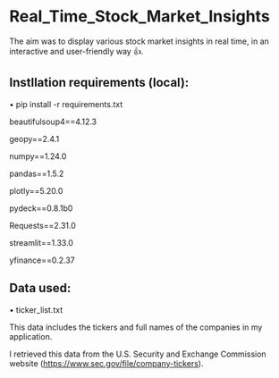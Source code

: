 # Real_Time_Stock_Market_Insights

The aim was to display various stock market insights in real time, in an interactive and user-friendly way 👍.

## Instllation requirements (local):
• pip install -r requirements.txt

beautifulsoup4==4.12.3

geopy==2.4.1

numpy==1.24.0

pandas==1.5.2

plotly==5.20.0

pydeck==0.8.1b0

Requests==2.31.0

streamlit==1.33.0

yfinance==0.2.37


## Data used:
• ticker_list.txt

This data includes the tickers and full names of the companies in my application. 

I retrieved this data from the U.S. Security and Exchange Commission website (https://www.sec.gov/file/company-tickers).
